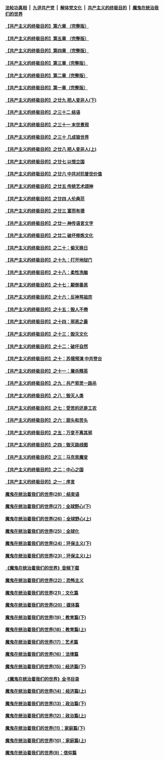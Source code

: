 ####  [法轮功真相](../../../../basic/blob/master/README.md?t=04170430) &nbsp;|&nbsp; [九评共产党](../../../../9ping.md/blob/master/README.md?t=04170430) &nbsp;|&nbsp; [解体党文化](../../../../jtdwh.md/blob/master/README.md?t=04170430)  &nbsp;|&nbsp; [共产主义的终极目的](../../../../gczydzjmd.md/blob/master/README.md?t=04170430) &nbsp;|&nbsp; [魔鬼在统治我们的世界](../../../../mgztzwmdsj.md/blob/master/README.md?t=04170430) 

#### [【共产主义的终极目的】第六章 （完整版）](../pages/nsc422/n11428913.md?t=04170430) 

#### [【共产主义的终极目的】第五章 （完整版）](../pages/nsc422/n11428912.md?t=04170430) 

#### [【共产主义的终极目的】第四章 （完整版）](../pages/nsc422/n11428907.md?t=04170430) 

#### [【共产主义的终极目的】第三章（完整版）](../pages/nsc422/n11428848.md?t=04170430) 

#### [【共产主义的终极目的】第二章（完整版）](../pages/nsc422/n11428831.md?t=04170430) 

#### [【共产主义的终极目的】第一章（完整版）](../pages/nsc422/n11417651.md?t=04170430) 

#### [【共产主义的终极目的】之廿九 把人变非人(下)](../pages/nsc422/n11344140.md?t=04170430) 

#### [【共产主义的终极目的】之三十二 结语](../pages/nsc422/n11360535.md?t=04170430) 

#### [【共产主义的终极目的】之三十一 末世景观](../pages/nsc422/n11351129.md?t=04170430) 

#### [【共产主义的终极目的】之三十 几成狼世界](../pages/nsc422/n11348280.md?t=04170430) 

#### [【共产主义的终极目的】之廿八 把人变非人(上)](../pages/nsc422/n11340492.md?t=04170430) 

#### [【共产主义的终极目的】之廿七 以恨立国](../pages/nsc422/n11336944.md?t=04170430) 

#### [【共产主义的终极目的】之廿六 中共对抗普世价值](../pages/nsc422/n11324785.md?t=04170430) 

#### [【共产主义的终极目的】之廿五 传统艺术颂神](../pages/nsc422/n11296396.md?t=04170430) 

#### [【共产主义的终极目的】之廿四 人伦典范](../pages/nsc422/n11296397.md?t=04170430) 

#### [【共产主义的终极目的】之廿三 富而有德](../pages/nsc422/n11283598.md?t=04170430) 

#### [【共产主义的终极目的】之廿一 神传语言文字](../pages/nsc422/n11263265.md?t=04170430) 

#### [【共产主义的终极目的】之廿二 破坏修炼文化](../pages/nsc422/n11245728.md?t=04170430) 

#### [【共产主义的终极目的】之二十：偷天换日](../pages/nsc422/n11238846.md?t=04170430) 

#### [【共产主义的终极目的】之十九：打开地狱门](../pages/nsc422/n11206376.md?t=04170430) 

#### [【共产主义的终极目的】之十八：柔性洗脑](../pages/nsc422/n11199994.md?t=04170430) 

#### [【共产主义的终极目的】之十七：颠倒善恶](../pages/nsc422/n11179782.md?t=04170430) 

#### [【共产主义的终极目的】之十六：反神骂祖宗](../pages/nsc422/n11166798.md?t=04170430) 

#### [【共产主义的终极目的】之十五：毁人不倦](../pages/nsc422/n11166792.md?t=04170430) 

#### [【共产主义的终极目的】之十四：邪恶之最](../pages/nsc422/n11150249.md?t=04170430) 

#### [【共产主义的终极目的】之十三：毁灭文化](../pages/nsc422/n11135227.md?t=04170430) 

#### [【共产主义的终极目的】之十二：破坏自然](../pages/nsc422/n11135214.md?t=04170430) 

#### [【共产主义的终极目的】之十：苏俄预演 中共登台](../pages/nsc422/n11118424.md?t=04170430) 

#### [【共产主义的终极目的】之十一：屠杀精英](../pages/nsc422/n11118442.md?t=04170430) 

#### [【共产主义的终极目的】之九：共产邪灵一路杀](../pages/nsc422/n11114139.md?t=04170430) 

#### [【共产主义的终极目的】之八：毁灭人类](../pages/nsc422/n11108503.md?t=04170430) 

#### [【共产主义的终极目的】之七：受苦的还是工农](../pages/nsc422/n11101809.md?t=04170430) 

#### [【共产主义的终极目的】之六：甜头和苦头](../pages/nsc422/n11096971.md?t=04170430) 

#### [【共产主义的终极目的】之五：万变不离其邪](../pages/nsc422/n11091285.md?t=04170430) 

#### [【共产主义的终极目的】之四：毁灭路线图](../pages/nsc422/n11086284.md?t=04170430) 

#### [【共产主义的终极目的】之三：马克思魔变](../pages/nsc422/n11061941.md?t=04170430) 

#### [【共产主义的终极目的】之二：中心之国](../pages/nsc422/n11047728.md?t=04170430) 

#### [【共产主义的终极目的】之一：序言](../pages/nsc422/n11086077.md?t=04170430) 

#### [魔鬼在统治着我们的世界(28)：结束语](../pages/nsc422/n10936246.md?t=04170430) 

#### [魔鬼在统治着我们的世界(27)：全球野心(下)](../pages/nsc422/n10928319.md?t=04170430) 

#### [魔鬼在统治着我们的世界(26)：全球野心(上)](../pages/nsc422/n10900318.md?t=04170430) 

#### [魔鬼在统治着我们的世界(25)：全球化](../pages/nsc422/n10788205.md?t=04170430) 

#### [魔鬼在统治着我们的世界(24)：环保主义(下)](../pages/nsc422/n10695307.md?t=04170430) 

#### [魔鬼在统治着我们的世界(23)：环保主义(上)](../pages/nsc422/n10688613.md?t=04170430) 

#### [《魔鬼在统治着我们的世界》音频下载](../pages/nsc422/n10635553.md?t=04170430) 

#### [魔鬼在统治着我们的世界(22)：恐怖主义](../pages/nsc422/n10614727.md?t=04170430) 

#### [魔鬼在统治着我们的世界(21)：文化篇](../pages/nsc422/n10597706.md?t=04170430) 

#### [魔鬼在统治着我们的世界(20)：媒体篇](../pages/nsc422/n10586579.md?t=04170430) 

#### [魔鬼在统治着我们的世界(19)：教育篇(下)](../pages/nsc422/n10564808.md?t=04170430) 

#### [魔鬼在统治着我们的世界(18)：教育篇(上)](../pages/nsc422/n10526970.md?t=04170430) 

#### [魔鬼在统治着我们的世界(17)：艺术篇](../pages/nsc422/n10499093.md?t=04170430) 

#### [魔鬼在统治着我们的世界(16)：法律篇](../pages/nsc422/n10485969.md?t=04170430) 

#### [魔鬼在统治着我们的世界(15)：经济篇(下)](../pages/nsc422/n10469975.md?t=04170430) 

#### [《魔鬼在统治着我们的世界》全书目录](../pages/nsc422/n10464261.md?t=04170430) 

#### [魔鬼在统治着我们的世界(14)：经济篇(上)](../pages/nsc422/n10457370.md?t=04170430) 

#### [魔鬼在统治着我们的世界(13)：政治篇(下)](../pages/nsc422/n10448270.md?t=04170430) 

#### [魔鬼在统治着我们的世界(12)：政治篇(上)](../pages/nsc422/n10444576.md?t=04170430) 

#### [魔鬼在统治着我们的世界(11)：家庭篇(下)](../pages/nsc422/n10440961.md?t=04170430) 

#### [魔鬼在统治着我们的世界(10)：家庭篇(上)](../pages/nsc422/n10435448.md?t=04170430) 

#### [魔鬼在统治着我们的世界(9)：信仰篇](../pages/nsc422/n10432159.md?t=04170430) 

